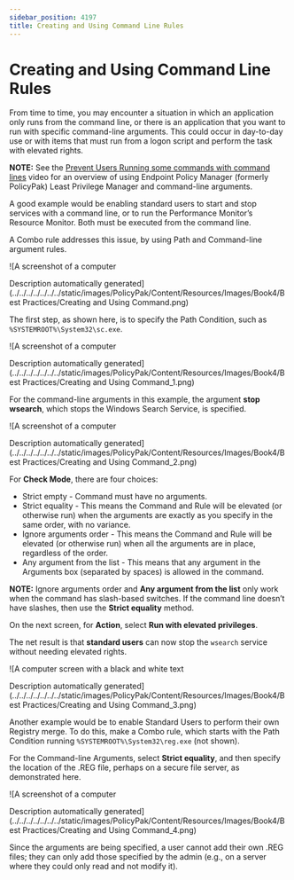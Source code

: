 ```yaml
---
sidebar_position: 4197
title: Creating and Using Command Line Rules
---
```


# Creating and Using Command Line Rules

From time to time, you may encounter a situation in which an application only runs from the command line, or there is an application that you want to run with specific command-line arguments. This could occur in day-to-day use or with items that must run from a logon script and perform the task with elevated rights.

**NOTE:** See the [Prevent Users Running some commands with command lines](../../../Video/LeastPrivilege/PreventUserCommands "Prevent Users Running some commands with command lines") video for an overview of using Endpoint Policy Manager (formerly PolicyPak) Least Privilege Manager and command-line arguments.

A good example would be enabling standard users to start and stop services with a command line, or to run the Performance Monitor’s Resource Monitor. Both must be executed from the command line.

A Combo rule addresses this issue, by using Path and Command-line argument rules.

![A screenshot of a computer

Description automatically generated](../../../../../../../static/images/PolicyPak/Content/Resources/Images/Book4/Best Practices/Creating and Using Command.png)

The first step, as shown here, is to specify the Path Condition, such as `%SYSTEMROOT%\System32\sc.exe`.

![A screenshot of a computer

Description automatically generated](../../../../../../../static/images/PolicyPak/Content/Resources/Images/Book4/Best Practices/Creating and Using Command_1.png)

For the command-line arguments in this example, the argument **stop wsearch**, which stops the Windows Search Service, is specified.

![A screenshot of a computer

Description automatically generated](../../../../../../../static/images/PolicyPak/Content/Resources/Images/Book4/Best Practices/Creating and Using Command_2.png)

For **Check Mode**, there are four choices:

* Strict empty - Command must have no arguments.
* Strict equality - This means the Command and Rule will be elevated (or otherwise run) when the arguments are exactly as you specify in the same order, with no variance.
* Ignore arguments order - This means the Command and Rule will be elevated (or otherwise run) when all the arguments are in place, regardless of the order.
* Any argument from the list - This means that any argument in the Arguments box (separated by spaces) is allowed in the command.

**NOTE:** Ignore arguments order and **Any argument from the list** only work when the command has slash-based switches. If the command line doesn’t have slashes, then use the **Strict equality** method.

On the next screen, for **Action**, select **Run with elevated privileges**.

The net result is that **standard users** can now stop the `wsearch` service without needing elevated rights.

![A computer screen with a black and white text

Description automatically generated](../../../../../../../static/images/PolicyPak/Content/Resources/Images/Book4/Best Practices/Creating and Using Command_3.png)

Another example would be to enable Standard Users to perform their own Registry merge. To do this, make a Combo rule, which starts with the Path Condition running `%SYSTEMROOT%\System32\reg.exe` (not shown).

For the Command-line Arguments, select **Strict equality**, and then specify the location of the .REG file, perhaps on a secure file server, as demonstrated here.

![A screenshot of a computer

Description automatically generated](../../../../../../../static/images/PolicyPak/Content/Resources/Images/Book4/Best Practices/Creating and Using Command_4.png)

Since the arguments are being specified, a user cannot add their own .REG files; they can only add those specified by the admin (e.g., on a server where they could only read and not modify it).
